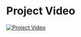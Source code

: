 # Project Video

[![Project Video](https://drive.google.com/uc?export=view&id=1FwC5MmNqnBZDj9QxC6YtNwf_8LMgRmbD)](https://drive.google.com/file/d/1FwC5MmNqnBZDj9QxC6YtNwf_8LMgRmbD/view?usp=sharing)
